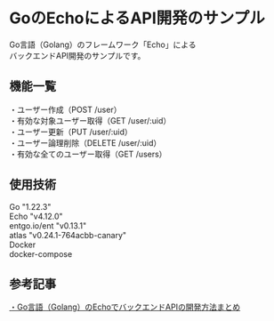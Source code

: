# GoのEchoによるAPI開発のサンプル  
Go言語（Golang）のフレームワーク「Echo」による  
バックエンドAPI開発のサンプルです。  
  
## 機能一覧  
・ユーザー作成（POST /user）  
・有効な対象ユーザー取得（GET /user/:uid）  
・ユーザー更新（PUT /user/:uid）  
・ユーザー論理削除（DELETE /user/:uid）  
・有効な全てのユーザー取得（GET /users）  
  
## 使用技術  
Go "1.22.3"  
Echo "v4.12.0"  
entgo.io/ent "v0.13.1"  
atlas "v0.24.1-764acbb-canary"  
Docker  
docker-compose  
  
## 参考記事  
[・Go言語（Golang）のEchoでバックエンドAPIの開発方法まとめ](https://golang.tomoyuki65.com/how-to-develop-an-api-with-echo-in-go)  
  